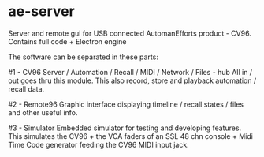 # ae-server

Server and remote gui for USB connected AutomanEfforts product - CV96.
Contains full code + Electron engine

The software can be separated in these parts:

#1 - CV96 Server / Automation / Recall / MIDI / Network / Files - hub
  All in / out goes thru this module.
  This also record, store and playback automation / recall data.
  
#2 - Remote96
  Graphic interface displaying timeline / recall states / files and other useful info.
 
#3 - Simulator
  Embedded simulator for testing and developing features. This simulates the CV96 + the VCA faders of an SSL 48 chn console +
  Midi Time Code generator feeding the CV96 MIDI input jack.
  
